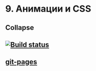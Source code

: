 # 9. Анимации и CSS
## Collapse
## [![Build status](https://ci.appveyor.com/api/projects/status/mhkq6u5s29ws8vu8?svg=true)](https://ci.appveyor.com/project/bochkarevatat/collapsehomework)
## [git-pages]()